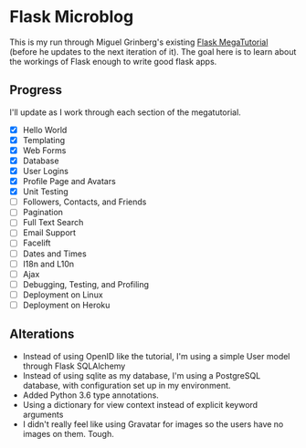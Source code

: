 # Flask Microblog

This is my run through Miguel Grinberg's existing [Flask MegaTutorial](https://blog.miguelgrinberg.com/post/the-flask-mega-tutorial-part-i-hello-world) (before he updates to the next iteration of it).
The goal here is to learn about the workings of Flask enough to write good flask apps.

## Progress

I'll update as I work through each section of the megatutorial.

- [x] Hello World
- [x] Templating
- [x] Web Forms
- [x] Database
- [x] User Logins
- [x] Profile Page and Avatars
- [x] Unit Testing
- [ ] Followers, Contacts, and Friends
- [ ] Pagination
- [ ] Full Text Search
- [ ] Email Support
- [ ] Facelift
- [ ] Dates and Times
- [ ] I18n and L10n
- [ ] Ajax
- [ ] Debugging, Testing, and Profiling
- [ ] Deployment on Linux
- [ ] Deployment on Heroku

## Alterations 

- Instead of using OpenID like the tutorial, I'm using a simple User model through  Flask SQLAlchemy
- Instead of using sqlite as my database, I'm using a PostgreSQL database, with configuration set up in my environment.
- Added Python 3.6 type annotations.
- Using a dictionary for view context instead of explicit keyword arguments
- I didn't really feel like using Gravatar for images so the users have no images on them. Tough.
